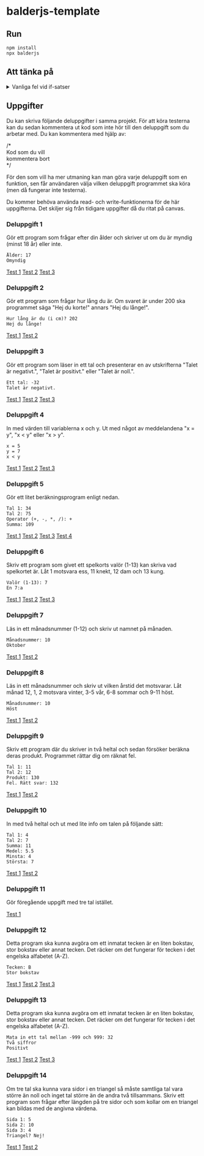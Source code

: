 # balderjs-template

## Run
`npm install`  
`npx balderjs`

## Att tänka på
  
<details>
<summary>Vanliga fel vid if-satser</summary>

**Använda = istället för ==**
```
if (x = 1) // Fel
    write("Ett")
```                    
Gör en tilldelning. Variabeln x blir 1. Hela uttrycket blir 1, vilket sedan tolkas som sant.

```
if (x == 1) // Rätt
    write("Ett")
```        
**Använda =< istället för <=**
```
if (x =< 0) // Fel
    write("Mindre än eller lika med noll")
```                    
Skriv tecknen i den ordning man säger dem; "mindre än" eller "lika med".

```
if (x <= 0) // Rätt
    write("Mindre än eller lika med noll")
```                    
**Inte använda else-if om flera alternativ**
```
if (x == 0)
    write("Noll")
if (x == 1) // Fel 
    write("Ett")
else
    write("Annat")
```                    
Om x har värdet 0 så kommer både "Noll" och "Annat" att skrivas ut!

```
if (x == 0)
    write("Noll")
else if (x == 1) // Rätt
    write("Ett")
else
    write("Annat")
```                
**Använda &&, eller ||, utan två villkor**
```
if (x == 0 || 1) // Fel
    write("Noll eller ett")
```                    
På båda sidor om || så måste det finnas ett villkor.

```
if (x == 0 || x == 1) // Rätt
    write("Noll eller ett")
```                    
Samma sak gäller för &&.

**Testa intervall utan &&**
```
if (0 <= x <= 10) // Fel
    write("I intervallet [0, 10]")
```                    
De två villkoren måste sättas ihop med &&.

```
if (0 <= x && x <= 10) // Rätt
    write("I intervallet [0, 10]")
```                 
**Använda indentering istället för satsblock**
```
if (x < 0)
    write("Negativt. Byt tecken")
    x = -x; // Fel
```
                    
Den sista satsen kommer alltid att utföras, även då x är positivt. Fixa till det genom att skapa ett satsblock.

```
if (x < 0) { // Rätt
    text("Negativt. Byt tecken");
    x = -x
}
```                 
**Fel ordning vid flera olikhetstester**
```
if (n < 1000)
    write("n mindre än 1000") // Fel
else if (n < 100)
    write("n mindre än 100")
else if (n < 10)
    write("n mindre än 10")
```                 
Den första satsen blir sann för alla värden mindre än tusen, de övriga testas aldrig. Ett n-värde på 42 skulle producera utskriften "n mindre än 1000" och inte, som avsett, "n mindre än 100".

```
if (n < 10)
    write("n mindre än 10") // Rätt
else if (n < 100)
    write("n mindre än 100")
else if (n < 1000)
    write("n mindre än 1000")
```
</details>

## Uppgifter
Du kan skriva följande deluppgifter i samma projekt. För att köra testerna kan du sedan kommentera ut kod som inte hör till den deluppgift som du arbetar med. Du kan kommentera med hjälp av:

/*  
Kod som du vill  
kommentera bort  
*/

För den som vill ha mer utmaning kan man göra varje deluppgift som en funktion, sen får användaren välja vilken deluppgift programmet ska köra (men då fungerar inte testerna).

Du kommer behöva använda read- och write-funktionerna för de här uppgifterna. Det skiljer sig från tidigare uppgifter då du ritat på canvas.


### Deluppgift 1
Gör ett program som frågar efter din ålder och skriver ut om du är myndig (minst 18 år) eller inte.

```
Ålder: 17
Omyndig
```

[Test 1](http://balder.skelamp.se/kurser/prog1/test/?i=17&o=Omyndig)
[Test 2](http://balder.skelamp.se/kurser/prog1/test/?i=18&o=Myndig)
[Test 3](http://balder.skelamp.se/kurser/prog1/test/?i=99&o=Myndig)

### Deluppgift 2
Gör ett program som frågar hur lång du är. Om svaret är under 200 ska programmet säga "Hej du korte!" annars "Hej du långe!".

```
Hur lång är du (i cm)? 202
Hej du långe!
```

[Test 1](http://balder.skelamp.se/kurser/prog1/test/?i=202&o=Hej%20du%20l%C3%A5nge!)
[Test 2](http://balder.skelamp.se/kurser/prog1/test/?i=199&o=Hej%20du%20korte!)

### Deluppgift 3
Gör ett program som läser in ett tal och presenterar en av utskrifterna "Talet är negativt.", "Talet är positivt." eller "Talet är noll.".

```
Ett tal: -32
Talet är negativt.
```

[Test 1](http://balder.skelamp.se/kurser/prog1/test/?i=-32&o=Talet%20%C3%A4r%20negativt.)
[Test 2](http://balder.skelamp.se/kurser/prog1/test/?i=1&o=Talet%20%C3%A4r%20positivt.)
[Test 3](http://balder.skelamp.se/kurser/prog1/test/?i=0&o=Talet%20%C3%A4r%20noll.)

### Deluppgift 4
In med värden till variablerna x och y. Ut med något av meddelandena "x = y", "x < y" eller "x > y".

```
x = 5
y = 7
x < y
```

[Test 1](http://balder.skelamp.se/kurser/prog1/test/?i=5%0A7&o=x%20%3C%20y)
[Test 2](http://balder.skelamp.se/kurser/prog1/test/?i=1%0A-1&o=x%20%3E%20y)
[Test 3](http://balder.skelamp.se/kurser/prog1/test/?i=0%0A0&o=x%20%3D%20y)

### Deluppgift 5
Gör ett litet beräkningsprogram enligt nedan.

```
Tal 1: 34
Tal 2: 75
Operator (+, -, *, /): +
Summa: 109
```
[Test 1](http://balder.skelamp.se/kurser/prog1/test/?i=34%0A75%0A%2B&o=Summa%3A%20109)
[Test 2](http://balder.skelamp.se/kurser/prog1/test/?i=10%0A7%0A-&o=Differens%3A%203)
[Test 3](http://balder.skelamp.se/kurser/prog1/test/?i=9%0A9%0A*&o=Produkt%3A%2081)
[Test 4](http://balder.skelamp.se/kurser/prog1/test/?i=1%0A4%0A%2F&o=Kvot%3A%200.25)

### Deluppgift 6
Skriv ett program som givet ett spelkorts valör (1-13) kan skriva vad spelkortet är. Låt 1 motsvara ess, 11 knekt, 12 dam och 13 kung.

```
Valör (1-13): 7
En 7:a
```

[Test 1](http://balder.skelamp.se/kurser/prog1/test/?i=7&o=En%207%3Aa)
[Test 2](http://balder.skelamp.se/kurser/prog1/test/?i=1&o=Ett%20ess)
[Test 3](http://balder.skelamp.se/kurser/prog1/test/?i=12&o=En%20dam)

### Deluppgift 7
Läs in ett månadsnummer (1-12) och skriv ut namnet på månaden.

```
Månadsnummer: 10
Oktober
```

[Test 1](http://balder.skelamp.se/kurser/prog1/test/?i=10&o=Oktober)
[Test 2](http://balder.skelamp.se/kurser/prog1/test/?i=1&o=Januari)

### Deluppgift 8
Läs in ett månadsnummer och skriv ut vilken årstid det motsvarar. Låt månad 12, 1, 2 motsvara vinter, 3-5 vår, 6-8 sommar och 9-11 höst.

```
Månadsnummer: 10
Höst
```

[Test 1](http://balder.skelamp.se/kurser/prog1/test/?i=10&o=H%C3%B6st)
[Test 2](http://balder.skelamp.se/kurser/prog1/test/?i=1&o=Vinter)

### Deluppgift 9
Skriv ett program där du skriver in två heltal och sedan försöker beräkna deras produkt. Programmet rättar dig om räknat fel.

```
Tal 1: 11
Tal 2: 12
Produkt: 130
Fel. Rätt svar: 132
```

[Test 1](http://balder.skelamp.se/kurser/prog1/test/?i=11%0A12%0A130&o=Fel.%20R%C3%A4tt%20svar%3A%20132)
[Test 2](http://balder.skelamp.se/kurser/prog1/test/?i=13%0A13%0A169&o=R%C3%A4tt!)

### Deluppgift 10
In med två heltal och ut med lite info om talen på följande sätt:

```
Tal 1: 4
Tal 2: 7
Summa: 11
Medel: 5.5
Minsta: 4
Största: 7
```

[Test 1](http://balder.skelamp.se/kurser/prog1/test/?i=4%0A7&o=Summa%3A%2011%0AMedel%3A%205.5%0AMinsta%3A%204%0ASt%C3%B6rsta%3A%207)
[Test 2](http://balder.skelamp.se/kurser/prog1/test/?i=9%0A7&o=Summa%3A%2016%0AMedel%3A%208%0AMinsta%3A%207%0ASt%C3%B6rsta%3A%209)

### Deluppgift 11
Gör föregående uppgift med tre tal istället.

[Test 1](http://balder.skelamp.se/kurser/prog1/test/?i=5%0A10%0A7&o=Summa%3A%2022%0AMedel%3A%207.3%0AMinsta%3A%205%0ASt%C3%B6rsta%3A%2010)

### Deluppgift 12
Detta program ska kunna avgöra om ett inmatat tecken är en liten bokstav, stor bokstav eller annat tecken. Det räcker om det fungerar för tecken i det engelska alfabetet (A-Z).

```
Tecken: B
Stor bokstav
```

[Test 1](http://balder.skelamp.se/kurser/prog1/test/?i=B&o=Stor%20bokstav)
[Test 2](http://balder.skelamp.se/kurser/prog1/test/?i=p&o=Liten%20bokstav)
[Test 3](http://balder.skelamp.se/kurser/prog1/test/?i=!&o=Annat%20tecken)

### Deluppgift 13
Detta program ska kunna avgöra om ett inmatat tecken är en liten bokstav, stor bokstav eller annat tecken. Det räcker om det fungerar för tecken i det engelska alfabetet (A-Z).

```
Mata in ett tal mellan -999 och 999: 32
Två siffror
Positivt
```

[Test 1](http://balder.skelamp.se/kurser/prog1/test/?i=32&o=Tv%C3%A5%20siffror%0APositivt)
[Test 2](http://balder.skelamp.se/kurser/prog1/test/?i=-100&o=Tre%20siffror%0ANegativt)
[Test 3](http://balder.skelamp.se/kurser/prog1/test/?i=0&o=En%20siffra%0ANoll)

### Deluppgift 14
Om tre tal ska kunna vara sidor i en triangel så måste samtliga tal vara större än noll och inget tal större än de andra två tillsammans. Skriv ett program som frågar efter längden på tre sidor och som kollar om en triangel kan bildas med de angivna värdena.

```
Sida 1: 5
Sida 2: 10
Sida 3: 4
Triangel? Nej!
```

[Test 1](http://balder.skelamp.se/kurser/prog1/test/?i=5%0A10%0A4&o=Triangel%3F%20Nej!)
[Test 2](http://balder.skelamp.se/kurser/prog1/test/?i=5%0A6%0A7&o=Triangel%3F%20Ja!)